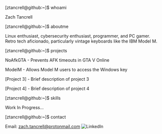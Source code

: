 [ztancrell@github:~]$ whoami

Zach Tancrell

[ztancrell@github:~]$ aboutme

Linux enthusiast, cybersecurity enthusiast,
programmer, and PC gamer. Retro tech
aficionado, particularly vintage keyboards
like the IBM Model M.

[ztancrell@github:~]$ projects

NoAfkGTA         - Prevents AFK timeouts in GTA V Online

ModelM           - Allows Model M users to access the Windows key

[Project 3]      - Brief description of project 3

[Project 4]      - Brief description of project 4

[ztancrell@github:~]$ skills

Work In Progress...

[ztancrell@github:~]$ contact

Email:    zach.tancrell@protonmail.com
![LinkedIn]((https://www.linkedin.com/zacharytancrell))
